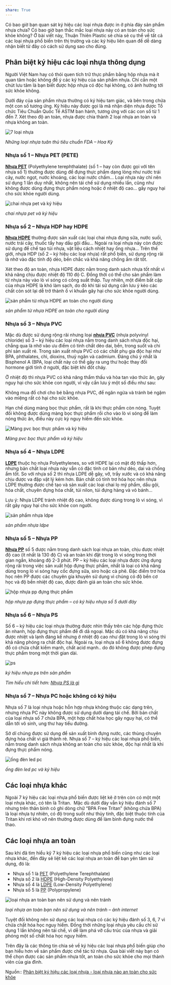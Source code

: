 ```yaml
---
share: True
---
```

Có bao giờ bạn quan sát ký hiệu các loại nhựa được in ở phía đáy sản phẩm nhựa chưa? Có bao giờ bạn thắc mắc loại nhựa này có an toàn cho sức khỏe không? Ở bài viết này, Thuận Thiên Plastic sẽ chia sẻ cụ thể về tất cả các loại nhựa phổ biến trên thị trường và các ký hiệu liên quan để dễ dàng nhận biết từ đây có cách sử dụng sao cho đúng. 

## Phân biệt ký hiệu các loại nhựa thông dụng 

Người Việt Nam hay có thói quen tích trữ thực phẩm bằng hộp nhựa mà ít quan tâm hoặc không để ý các ký hiệu của sản phẩm nhựa. Chỉ cần một chút lưu tâm là bạn biết được hộp nhựa có độc hại không, có ảnh hưởng tới sức khỏe không. 

Dưới đáy của sản phẩm nhựa thường có ký hiệu tam giác, và bên trong chứa một con số tương ứng. Ký hiệu này được gọi là mã nhận diện nhựa được Tổ chức Tiêu Chuẩn Quốc Tế ASTM ban hành, tương ứng với các con số từ 1 đến 7. Xét theo độ an toàn, nhựa được chia thành 2 loại nhựa an toàn và nhựa không an toàn. 

![7 loại nhựa](https://thuanthienplastic.com/wp-content/uploads/2022/04/tong-quan.jpg "Phân biệt ký hiệu các loại nhựa - loại nhựa nào an toàn cho sức khỏe 1")

_Những loại nhựa tuân thủ tiêu chuẩn FDA – Hoa Kỳ_

### Nhựa số 1 – Nhựa PET (PETE)

[**Nhựa PET**](https://thuanthienplastic.com/nhua-pet-la-gi/) (Polyethylene terephthalate) (số 1 – hay còn được gọi với tên nhựa số 1) thường được dùng để đựng thực phẩm dạng lỏng như nước trái cây, nước ngọt, nước khoáng, các loại nước chấm… Loại nhựa này chỉ nên sử dụng 1 lần duy nhất, không nên tái chế sử dụng nhiều lần, cũng như không được dùng đựng thực phẩm nóng hoặc ở nhiệt độ cao… gây nguy hại cho sức khỏe người dùng.

![chai nhựa pet và ký hiệu](https://thuanthienplastic.com/wp-content/uploads/2022/04/pet-va-ky-hieu.jpg "Phân biệt ký hiệu các loại nhựa - loại nhựa nào an toàn cho sức khỏe 2")

_chai nhựa pet và ký hiệu_

### Nhựa số 2 – Nhựa HDP hay HDPE 

[**Nhựa HDPE**](https://thuanthienplastic.com/nhua-hdpe-la-gi/) thường được sản xuất các loại chai nhựa đựng sữa, nước suối, nước trái cây, thuốc tẩy hay dầu gội đầu… Ngoài ra loại nhựa này còn được sử dụng để chế tạo túi nhựa, vật liệu cách nhiệt hay ống nhựa… Trên thế giới, nhựa HDP (số 2 – ký hiệu các loại nhựa) rất phổ biến, sử dụng rộng rãi là nhờ vào đặc tính độ dẻo, bền chắc và khả năng chống ẩm rất tốt. 

Xét theo độ an toàn, nhựa HDPE được nằm trong danh sách nhựa tốt nhất vì khả năng chịu được nhiệt độ 110 độ C. Đồng thời có thể cho sản phẩm làm từ nhựa này vào lò vi sóng có công suất thấp. Tuy nhiên, một điểm bất cập của nhựa HDPE là khó làm sạch, do đó khi tái sử dụng cần lưu ý kẻo các chất còn sót lại dễ trở thành ổ vi khuẩn gây hại cho sức khỏe người dùng. 

![sản phẩm từ nhựa HDPE an toàn cho người dùng](https://thuanthienplastic.com/wp-content/uploads/2022/04/hdpe.jpg "Phân biệt ký hiệu các loại nhựa - loại nhựa nào an toàn cho sức khỏe 3")

_sản phẩm từ nhựa HDPE an toàn cho người dùng_

### Nhựa số 3 – Nhựa PVC 

Mặc dù được sử dụng rộng rãi nhưng loại [**nhựa PVC**](https://thuanthienplastic.com/nhua-pvc-la-gi-tinh-chat-va-ung-dung/) (nhựa polyvinyl chloride) số 3 – ký hiệu các loại nhựa nằm trong danh sách nhựa độc hại, chẳng qua là nhờ vào ưu điểm có tính chất dẻo dai, bền, trong suốt và chi phí sản xuất rẻ. Trong sản xuất nhựa PVC có các chất phụ gia độc hại như BPA, phthalates, chì, dioxins, thuỷ ngân và cadmium. Đáng chú ý nhất là Bisphenol A (BPA, loại chất này có thể gây ra ung thư hoặc thay đổi hormone giới tính ở người, đặc biệt khi đốt cháy.

Ở nhiệt độ thì nhựa PVC có khả năng thẩm thấu và hòa tan vào thức ăn, gây nguy hại cho sức khỏe con người, vì vậy cần lưu ý một số điều như sau:

Không mua đồ chơi cho bé bằng nhựa PVC, để ngăn ngừa và tránh bé ngậm vào miệng rất có hại cho sức khỏe.

Hạn chế dùng màng bọc thực phẩm, rất là khi thực phẩm còn nóng. Tuyệt đối không được dùng màng bọc thực phẩm rồi cho vào lò vi sóng để làm nóng thức ăn, điều này cực kỳ nguy hiểm đến sức khỏe. 

![Màng pvc bọc thực phẩm và ký hiệu](https://thuanthienplastic.com/wp-content/uploads/2022/04/mang-pvc.jpg "Phân biệt ký hiệu các loại nhựa - loại nhựa nào an toàn cho sức khỏe 4")

_Màng pvc bọc thực phẩm và ký hiệu_

### Nhựa số 4 – Nhựa LDPE 

[**LDPE**](https://thuanthienplastic.com/nhua-ldpe-la-gi/) thuộc họ nhựa Polyethylenes, so với HDPE lại có mật độ thấp hơn, nhưng bản chất loại nhựa này vẫn có đặc tính cơ bản như dẻo, dai và chống ẩm tốt. So với nhựa số 2 thì nhựa LDPE dễ gãy, vỡ, trầy xước và có khả năng chịu được va đập vật lý kém hơn. Bản chất có tính trơ hóa học nên nhựa LDPE thường được chế tạo và sản xuất các loại chai lọ mỹ phẩm, dầu gội, hóa chất, chuyên đựng hóa chất, túi nilon, túi đựng hàng và vỏ bánh… 

Lưu ý: Nhựa LDPE tránh nhiệt độ cao, không được dùng trong lò vi sóng, vì rất gây nguy hại cho sức khỏe con người. 

![sản phẩm nhựa ldpe](https://thuanthienplastic.com/wp-content/uploads/2022/04/ldpe.jpg "Phân biệt ký hiệu các loại nhựa - loại nhựa nào an toàn cho sức khỏe 5")

_sản phẩm nhựa ldpe_

### Nhựa số 5 – Nhựa PP

[**Nhựa PP**](https://thuanthienplastic.com/nhua-pp-la-gi/) số 5 được nằm trong danh sách loại nhựa an toàn, chịu được nhiệt độ cao (ít nhất là 130 độ C) và an toàn khi đặt trong lò vi sóng trong thời gian ngắn, khoảng độ 2-3 phút. PP – ký hiệu các loại nhựa được ứng dụng rộng rãi trong việc sản xuất hộp đựng thực phẩm, nhất là loại có khả năng dùng trong lò vi sóng hay cốc đựng sữa, siro hoặc cà phê. Đặc điểm trơ hóa học nên PP được các chuyên gia khuyên sử dụng vì chúng có độ bền cơ học và độ bền nhiệt độ cao, được đánh giá an toàn cho sức khỏe.

![hộp nhựa pp đựng thực phẩm](https://thuanthienplastic.com/wp-content/uploads/2022/04/hop-nhua-pp-dung-thuc-pham.jpg "Phân biệt ký hiệu các loại nhựa - loại nhựa nào an toàn cho sức khỏe 6")

_hộp nhựa pp đựng thực phẩm – có ký hiệu nhựa số 5 dưới đáy_

### Nhựa số 6 – Nhựa PS 

Số 6 – ký hiệu các loại nhựa thường được nhìn thấy trên các hộp đựng thức ăn nhanh, hộp đựng thực phẩm để đi dã ngoại. Mặc dù có khả năng chịu được nhiệt và lạnh đáng kể nhưng ở nhiệt độ cao như đặt trong lò vi sóng thì khả năng phóng ra chất độc hại. Ngoài ra, loại nhựa số 6 không được đựng đồ có chứa chất kiềm mạnh, chất acid mạnh.. do đó không được phép đựng thực phẩm trong một thời gian dài.

![ps](https://thuanthienplastic.com/wp-content/uploads/2022/04/ps.jpg "Phân biệt ký hiệu các loại nhựa - loại nhựa nào an toàn cho sức khỏe 7")

_ký hiệu nhựa ps trên sản phẩm_

_Tìm hiểu chi tiết hơn: [Nhựa PS là gì](https://thuanthienplastic.com/nhua-ps-la-gi/)_

### Nhựa số 7 – Nhựa PC hoặc không có ký hiệu 

Nhựa số 7 là loại nhựa hoặc hỗn hợp nhựa không thuộc các dạng trên, nhưng nhựa PC này không được sử dụng dưới dạng tái chế. Bởi bản chất của loại nhựa số 7 chứa BPA, một hợp chất hóa học gây nguy hại, có thể dẫn tới vô sinh, ung thư hay tiểu đường. 

Sở dĩ chúng được sử dụng để sản xuất bình đựng nước, các thùng chuyên đựng hóa chất vì giá thành rẻ. Nhựa số 7 – ký hiệu các loại nhựa phổ biến, nằm trong danh sách nhựa không an toàn cho sức khỏe, độc hại nhất là khi đựng thực phẩm nóng. 

![ống đèn led pc](https://thuanthienplastic.com/wp-content/uploads/2022/04/pc.jpg "Phân biệt ký hiệu các loại nhựa - loại nhựa nào an toàn cho sức khỏe 8")

_ống đèn led pc và ký hiệu_

## Các loại nhựa khác 

Ngoài 7 ký hiệu các loại nhựa phổ biến được liệt kê ở trên còn có một một loại nhựa khác, có tên là Tritan.  Mặc dù dưới đáy vẫn ký hiệu đánh số 7 nhưng trên thân bình có ghi dòng chữ “BPA Free Tritan” (không chứa BPA) là loại nhựa tự nhiên, có độ trong suốt như thủy tinh, đặc biệt thuộc tính của Tritan khi rơi khó vỡ nên thường được dùng để làm bình đựng nước thể thao. 

## Các loại nhựa an toàn

Sau khi đã tìm hiểu kỹ 7 ký hiệu các loại nhựa phổ biến cũng như các loại nhựa khác, đến đây sẽ liệt kê các loại nhựa an toàn để bạn yên tâm sử dụng, đó là:

-   Nhựa số 1 là [PET](https://thuanthienplastic.com/nhua-pet-la-gi/) (Polyethylene Terephthalate)
-   Nhựa số 2 là [HDPE](https://thuanthienplastic.com/nhua-hdpe-la-gi/) (High-Density Polyethylene)
-   Nhựa số 4 là [LDPE](https://thuanthienplastic.com/nhua-ldpe-la-gi/) (Low-Density Polyethylene)
-   Nhựa số 5 là [PP](https://thuanthienplastic.com/nhua-pp-la-gi/) (Polypropylene)

![loại nhựa an toàn bạn nên sử dụng và nên tránh](https://thuanthienplastic.com/wp-content/uploads/2022/04/loai-nhua-nao-an-toan.jpg "Phân biệt ký hiệu các loại nhựa - loại nhựa nào an toàn cho sức khỏe 9")

_loại nhựa an toàn bạn nên sử dụng và nên tránh – ảnh internet_

Tuyệt đối không nên sử dụng các loại nhựa có các ký hiệu đánh số 3, 6, 7 vì chứa chất hóa học nguy hiểm. Đồng thời những loại nhựa yêu cầu chỉ sử dụng 1 lần không nên tái chế, vì dễ làm phá vỡ cấu trúc của nhựa và giải phóng một số chất hóa học nguy hiểm.

Trên đây là các thông tin chia sẻ về ký hiệu các loại nhựa phổ biến giúp cho bạn hiểu hơn về sản phẩm được chế tác từ nhựa. Qua bài viết này bạn có thể chọn được các sản phẩm nhựa tốt, an toàn cho sức khỏe cho mọi thành viên của gia đình.

Nguồn:: [Phân biệt ký hiệu các loại nhựa - loại nhựa nào an toàn cho sức khỏe](https://thuanthienplastic.com/phan-biet-ky-hieu-cac-loai-nhua/)

